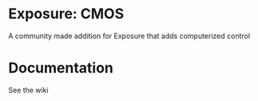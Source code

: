 # Exposure: CMOS
A community made addition for Exposure that adds computerized control

# Documentation
See the wiki